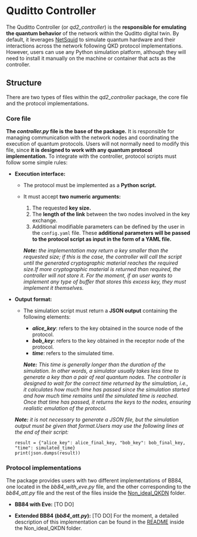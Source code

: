 # Quditto Controller

The Quditto Controller (or *qd2_controller*) is the __responsible for emulating the quantum behavior__ of the network within the Quditto digital twin. By default, it leverages [NetSquid](https://netsquid.org/) to simulate quantum hardware and their interactions across the network following QKD protocol implementations. However, users can use any Python simulation platform, although they will need to install it manually on the machine or container that acts as the controller.

## Structure

There are two types of files within the *qd2_controller* package, the core file and the protocol implementations.

### Core file

__The *controller.py* file is the base of the package.__ It is responsible for managing communication with the network nodes and coordinating the execution of quantum protocols. Users will not normally need to modify this file, since __it is designed to work with any quantum protocol implementation.__  To integrate with the controller, protocol scripts must follow some simple rules:

- __Execution interface:__

    - The protocol must be implemented as a __Python script.__
    - It must accept __two numeric arguments:__
        1. The requested __key size.__
        2. The __length of the link__ between the two nodes involved in the key exchange.
        3. Additional modifiable parameters can be defined by the user in the `config.yaml` file. These __additional parameters will be passed to the protocol script as input in the form of a YAML file.__
        
        *__Note:__ the implementation may return a key smaller than the requested size;  if this is the case, the controller will call the script until the generated cryptographic material reaches the required size.If more cryptographic material is returned than required, the controller will not store it. For the moment, if an user wants to implement any type of buffer that stores this excess key, they must implement it themselves.*

- __Output  format:__ 
    - The simulation script must return a __JSON output__ containing the following elements:

        - *__alice_key__*: refers to the key obtained in the source node of the protocol.
        - *__bob_key__*: refers to the key obtained in the receptor node of the protocol.
        - *__time__*: refers to the simulated time. 
        
        *__Note:__ This time is generally longer than the duration of the simulation. In other words, a simulator usually takes less time to generate a key than a pair of real quantum nodes. The controller is designed to wait for the correct time returned by the simulation, i.e., it calculates how much time has passed since the simulation started and how much time remains until the simulated time is reached. Once that time has passed, it returns the keys to the nodes, ensuring realistic emulation of the protocol.*

    *__Note:__ it is not necessary to generate a JSON file, but the simulation output must be given that format.Users may use the following lines at the end of their script:*
    ```
    result = {"alice_key": alice_final_key, "bob_key": bob_final_key, "time": simulated_time}
    print(json.dumps(result))
    ```

### Protocol implementations

The package provides users with two different implementations of BB84, one located in the *bb84_with_eve.py* file, and the other corresponding to the *bb84_att.py* file and the rest of the files inside the [Non_ideal_QKDN](https://github.com/Networks-it-uc3m/Quditto/tree/main/qd2_controller/src/qd2_controller/Non_ideal_QKDN) folder.

- __BB84 with Eve:__
    [TO DO]

- __Extended BB84 (*bb84_att.py*):__
    [TO DO] For the moment, a detailed description of this implementation can be found in the [README](https://github.com/Networks-it-uc3m/Quditto/blob/main/qd2_controller/src/qd2_controller/Non_ideal_QKDN/README.md) inside the Non_ideal_QKDN folder. 
